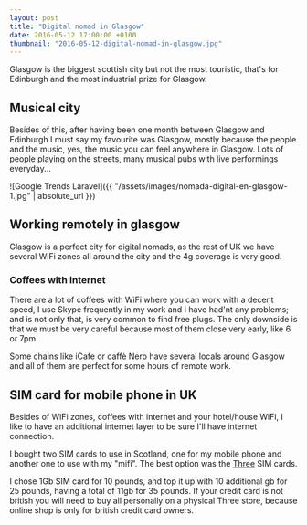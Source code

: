```yaml
---
layout: post
title: "Digital nomad in Glasgow"
date: 2016-05-12 17:00:00 +0100
thumbnail: "2016-05-12-digital-nomad-in-glasgow.jpg"
---
```

Glasgow is the biggest scottish city but not the most touristic, that's for Edinburgh and the most industrial prize for Glasgow.

## Musical city

Besides of this, after having been one month between Glasgow and Edinburgh I must say my favourite was Glasgow, mostly because the people and the music, yes, the music you can feel anywhere in Glasgow. Lots of people playing on the streets, many musical pubs with live performings everyday...

![Google Trends Laravel]({{ "/assets/images/nomada-digital-en-glasgow-1.jpg" | absolute_url }})

## Working remotely in glasgow

Glasgow is a perfect city for digital nomads, as the rest of UK we have several WiFi zones all around the city and the 4g coverage is very good.

### Coffees with internet

There are a lot of coffees with WiFi where you can work with a decent speed, I use Skype frequently in my work and I have had'nt any problems; and is not only that, is very common to find free plugs. The only downside is that we must be very careful because most of them close very early, like 6 or 7pm.

Some chains like iCafe or caffè Nero have several locals around Glasgow and all of them are perfect for some hours of remote work.

## SIM card for mobile phone in UK

Besides of WiFi zones, coffees with internet and your hotel/house WiFi, I like to have an additional internet layer to be sure I'll have internet connection.

I bought two SIM cards to use in Scotland, one for my mobile phone and another one to use with my "mifi". The best option was the [Three](http://www.three.co.uk/) SIM cards.

I chose 1Gb SIM card for 10 pounds, and top it up with 10 additional gb for 25 pounds, having a total of 11gb for 35 pounds. If your credit card is not british you will need to buy all personally on a physical Three store, because online shop is only for british credit card owners.
